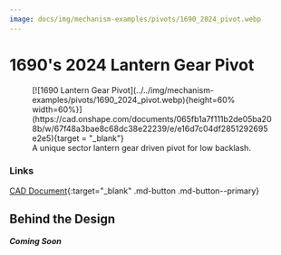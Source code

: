 ```yaml
---
image: docs/img/mechanism-examples/pivots/1690_2024_pivot.webp
---
```


# 1690's 2024 Lantern Gear Pivot

<figure markdown="span">
[![1690 Lantern Gear Pivot](../../img/mechanism-examples/pivots/1690_2024_pivot.webp){height=60% width=60%}](https://cad.onshape.com/documents/065fb1a7f111b2de05ba208b/w/67f48a3bae8c68dc38e22239/e/e16d7c04df2851292695e2e5){target = "_blank"}
<figcaption>A unique sector lantern gear driven pivot for low backlash.</figcaption>
</figure>

### Links

[CAD Document](https://cad.onshape.com/documents/065fb1a7f111b2de05ba208b/w/67f48a3bae8c68dc38e22239/e/e16d7c04df2851292695e2e5 "CAD Document Link"){:target="_blank" .md-button .md-button--primary}

## Behind the Design

***Coming Soon***

<br>